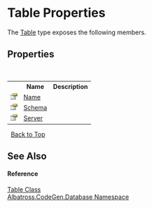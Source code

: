 # Table Properties
 

The <a href="F8EC018E.md">Table</a> type exposes the following members.


## Properties
&nbsp;<table><tr><th></th><th>Name</th><th>Description</th></tr><tr><td>![Public property](media/pubproperty.gif "Public property")</td><td><a href="C50364B2.md">Name</a></td><td /></tr><tr><td>![Public property](media/pubproperty.gif "Public property")</td><td><a href="48903BF6.md">Schema</a></td><td /></tr><tr><td>![Public property](media/pubproperty.gif "Public property")</td><td><a href="72620FB2.md">Server</a></td><td /></tr></table>&nbsp;
<a href="#table-properties">Back to Top</a>

## See Also


#### Reference
<a href="F8EC018E.md">Table Class</a><br /><a href="E11F5D98.md">Albatross.CodeGen.Database Namespace</a><br />